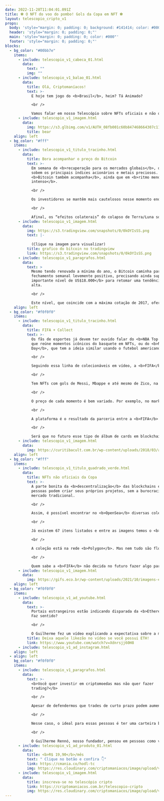 ```yaml
---
date: 2022-11-28T11:04:01.091Z
title: ⚽ O NFT do voo do pombo! Gols da Copa em NFT ⚽
layout: telescopio_cripto_v1
props:
  body: 'style="margin: 0; padding: 0; background: #141414; color: #000"'
  header: 'style="margin: 0; padding: 0;"'
  main: 'style="margin: 0; padding: 0; color: #000"'
  footer: 'style="margin: 0; padding: 0;"'
blocks:
  - bg_color: "#00bb7e"
    items:
      - include: telescopio_v1_cabeca_01.html
        data:
          text: ""
          img: ""
      - include: telescopio_v1_balao_01.html
        data:
          title: Olá, Criptomaníacos!
          text: >-
            E hoje tem jogo do <b>Brasil</b>, heim? Tá Animado?

            <br />

            Vamos falar em nosso Telescópio sobre NFTs oficiais e não oficiais da <b>Copa do Mundo</b>. Tu curte colecionar figurinhas?
      - include: telescopio_v1_imagem.html
        data:
          img: https://s3.glbimg.com/v1/AUTH_08fb001c60b847468664307c11fa9dc9/public/2022/11/4HMOgA8S2KzLDcmTTYbN.gif
          title: bear
    align: left
  - bg_color: "#fff"
    items:
      - include: telescopio_v1_titulo_tracinho.html
        data:
          title: Bora acompanhar o preço do Bitcoin
          text: >-
            Em semana de <b>recuperação para os mercados globais</b>, quando
            sobem os principais índices acionários e metais preciosos. O
            <b>Bitcoin também acompanha</b>, ainda que em <b>ritmo menos
            intenso</b>.

            <br />

            Os investidores se mantêm mais cautelosos nesse momento enquanto ainda seguem acompanhando os <b>desdobramentos da falência da FTX e o possível contágio</b> para outras corretoras, empresas e projetos cripto.

            <br />

            Afinal, os “efeitos colaterais” do colapso de Terra/Luna só vieram a ser conhecidos em sua totalidade nos meses seguintes, trazendo problemas para diversos fundos e plataformas de empréstimo em criptomoedas.
      - include: telescopio_v1_imagem.html
        data:
          img: https://s3.tradingview.com/snapshots/0/0kOYIsSS.png
          text: |-
            
            (Clique na imagem para visualizar)
          title: grafico do bitcoin no tradingview
          link: https://s3.tradingview.com/snapshots/0/0kOYIsSS.png
      - include: telescopio_v1_paragrafos.html
        data:
          text: >
            Mesmo tendo renovado a mínima do ano, o Bitcoin caminha para um
            fechamento semanal levemente positivo, precisando ainda superar o<b>
            importante nível de US$18.000</b> para retomar uma tendência de
            alta.

            <br />

            Este nível, que coincide com a máxima cotação de 2017, ofereceu suporte por quase 5 meses antes de ser perdido e agora é esperado que ofereça <b>resistência aos preços no curto prazo</b>.
    align: left
  - bg_color: "#f0f0f0"
    items:
      - include: telescopio_v1_titulo_tracinho.html
        data:
          title: FIFA + Collect
          text: >-
            Os fãs de esportes já devem ter ouvido falar do <b>NBA Top Shot</b>,
            que reúne momentos icônicos do basquete em NFTs, ou do <b>NFL All
            Day</b>, que tem a ideia similar usando o futebol americano. 🏀 🏈

            <br />

            Seguindo essa linha de colecionáveis em vídeo, a <b>FIFA</b> criou uma plataforma recheada de tokens não-fungíveis sobre jogos memoráveis das <b>Copas do Mundo</b>.

            <br />

            Tem NFTs com gols de Messi, Mbappe e até mesmo de Zico, na Copa de 82.

            <br />

            O preço de cada momento é bem variado. Por exemplo, no marketplace dá para comprar o momento de uma defesa icônica de um jogo por <b>1 dólar</b>. Mas existem gols históricos vendidos por <b>milhares de dólares</b>.

            <br />

            A plataforma é o resultado da parceria entre a <b>FIFA</b> e a rede <b>Algorand</b>, que foi noticiada neste ano aqui em nosso Telescópio. 

            <br />

            Será que no futuro esse tipo de álbum de cards em blockchain vai cair de vez no gosto dos amantes de esportes? Eu fico indeciso, já que gosto de tecnologia, mas gosto de colar minhas figurinhas uma a uma no papel. E você?
      - include: telescopio_v1_imagem.html
        data:
          img: https://curitibacult.com.br/wp-content/uploads/2018/03/album-da-copa-1.gif
    align: left
  - bg_color: "#fff"
    items:
      - include: telescopio_v1_titulo_quadrado_verde.html
        data:
          title: NFTs não oficiais da Copa
          text: >-
            A parte bonita da <b>descentralização</b> das blockchains é que as
            pessoas podem criar seus próprios projetos, sem a burocracia do
            mercado tradicional. 

            <br />

            Assim, é possível encontrar no <b>OpenSea</b> diversas coleções focadas na Copa do Mundo deste ano. Um exemplo é a conta <b>World Cup 22 Goals</b>, que tenta vender por 1 ETH os melhores momentos de cada jogo.

            <br />

            Já existem 67 itens listados e entre as imagens temos o <b>golaço de Richarlison</b>, que ficou conhecido como o <b>voo do Pombo</b>. 🕊

            <br />

            A coleção está na rede <b>Polygon</b>. Mas nem tudo são flores. Como os NFTs foram criados e colocados à venda por um membro anônimo da comunidade cripto, ainda não existe nenhum lance para suas imagens das partidas. 

            <br />

            Quem sabe a <b>FIFA</b> não decida no futuro fazer algo parecido, para dar maior credibilidade? Por hora vamos acompanhando as iniciativas individuais de entusiastas dos tokens não-fungíveis.
      - include: telescopio_v1_imagem.html
        data:
          img: https://gifs.eco.br/wp-content/uploads/2021/10/imagens-e-gif-copa-da-mundo-31.gif
    align: left
  - bg_color: "#f0f0f0"
    items:
      - include: telescopio_v1_ad_youtube.html
        data:
          text: >-
            Portais estrangeiros estão indicando disparada da <b>Ethereum</b>!
            Faz sentido?

            <br />

            O Guilherme fez um vídeo explicando a expectativa sobre a maior altcoin do mercado!
          title: Deixa aquele likezão no vídeo se você possui ETH!
          link: https://www.youtube.com/watch?v=Xdnrsjj60H8
      - include: telescopio_v1_ad_instagram.html
    align: left
  - align: left
    bg_color: "#f0f0f0"
    items:
      - include: telescopio_v1_paragrafos.html
        data:
          text: >-
            <b>Você quer investir em criptomoedas mas não quer fazer
            trading?</b>

            <br />

            Apesar de defendermos que trades de curto prazo podem aumentar sua rentabilidade, entendemos que nem todo mundo tem o tempo disponível pra operar.

            <br />

            Nesse caso, o ideal para essas pessoas é ter uma carteira bem fundamentada para o longo prazo, cujo objetivo seja acumular Bitcoins.

            <br />

            O Guilherme Rennó, nosso fundador, pensou em pessoas como você e decidiu criar a Carteira HODL, voltada para quem quer dar o primeiro passo no mercado cripto sem se preocupar em operar todo dia.
      - include: telescopio_v1_ad_produto_01.html
        data:
          title: <b>R$ 19,90</b>/mês
          text: " Clique no botão e confira 👇"
          link: https://cmania.co/hodl-tc
          img: https://res.cloudinary.com/criptomaniacos/image/upload/v1661372975/telescopio/produtos/logo_carteira_hodl_mhzjq6.png
      - include: telescopio_v1_imagem.html
        data:
          title: inscreva-se no telescópio cripto
          link: https://criptomaniacos.com.br/telescopio-cripto
          img: https://res.cloudinary.com/criptomaniacos/image/upload/v1662133224/telescopio/inscreva-se-telescopio.png
---
```

